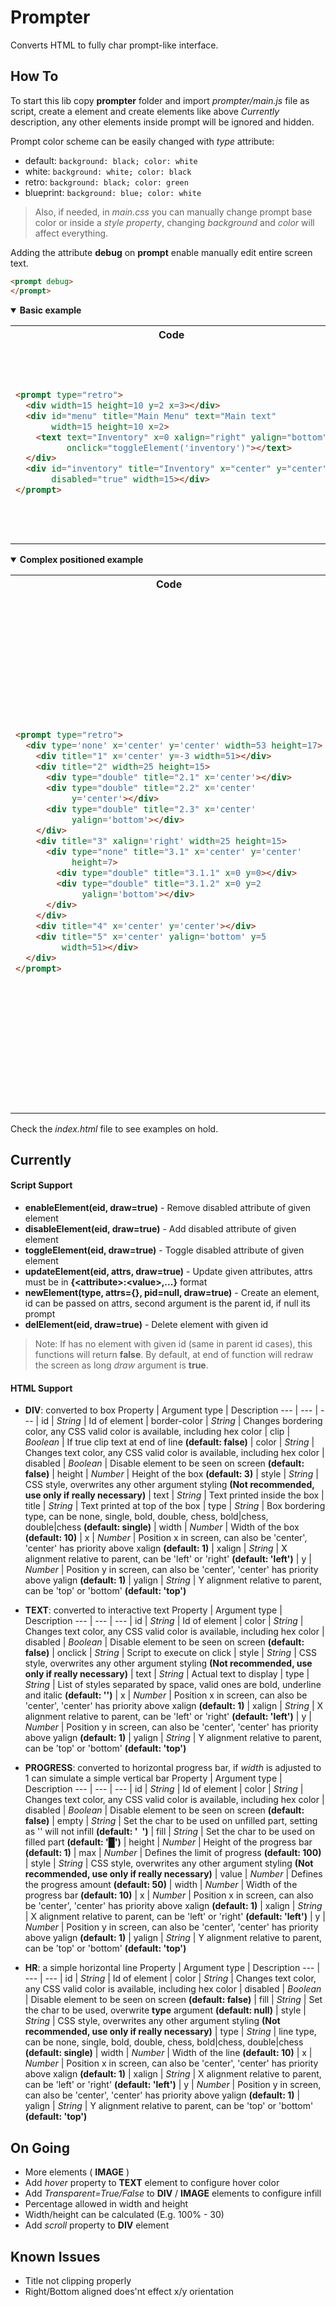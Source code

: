 # Prompter
Converts HTML to fully char prompt-like interface.

## How To
To start this lib copy **prompter** folder and import *prompter/main.js* file as script, create a **<prompt>** element and create elements like above *Currently* description, any other elements inside prompt will be ignored and hidden.

Prompt color scheme can be easily changed with *type* attribute:
  - default: `background: black; color: white`
  - white: `background: white; color: black`
  - retro: `background: black; color: green`
  - blueprint: `background: blue; color: white`

> Also, if needed, in *main.css* you can manually change prompt base color or inside a *style property*, changing *background* and *color* will affect everything.

Adding the attribute **debug** on **prompt** enable manually edit entire screen text.

```HTML
<prompt debug>
</prompt>
```

<details open>
<summary><b>Basic example</b></summary>
<table>
  <tr>
    <th>Code</th>
    <th>Preview</th>
  </tr>
  <tr>
<td>
      
```HTML
<prompt type="retro">
  <div width=15 height=10 y=2 x=3></div>
  <div id="menu" title="Main Menu" text="Main text"
       width=15 height=10 x=2>
    <text text="Inventory" x=0 xalign="right" yalign="bottom"
          onclick="toggleElement('inventory')"></text>
  </div>
  <div id="inventory" title="Inventory" x="center" y="center"
       disabled="true" width=15></div>
</prompt>
```
      
</td>
<td>
      
```text
 ┌ Main Menu ────┐
 │Main text      ├┐
 │               ││
 │               ││
 │               ││┌ Inventory ────┐
 │               │││               │
 │               │││               │
 │               │││               │
 │               ││└───────────────┘
 │               ││
 │     Inventory ││
 └┬──────────────┘│
  └───────────────┘
```
      
</td>
  </tr>
</table>
</details>


<details open>
  <summary><b>Complex positioned example</b></summary>
<table>
  <tr>
    <th>Code</th>
    <th>Preview</th>
  </tr>
  <tr>
<td>
      
```HTML
<prompt type="retro">
  <div type='none' x='center' y='center' width=53 height=17>
    <div title="1" x='center' y=-3 width=51></div>
    <div title="2" width=25 height=15>
      <div type="double" title="2.1" x='center'></div>
      <div type="double" title="2.2" x='center'
           y='center'></div>
      <div type="double" title="2.3" x='center'
           yalign='bottom'></div>
    </div>
    <div title="3" xalign='right' width=25 height=15>
      <div type="none" title="3.1" x='center' y='center'
           height=7>
        <div type="double" title="3.1.1" x=0 y=0></div>
        <div type="double" title="3.1.2" x=0 y=2
             yalign='bottom'></div>
      </div>
    </div>
    <div title="4" x='center' y='center'></div>
    <div title="5" x='center' yalign='bottom' y=5
         width=51></div>
  </div>
</prompt>
```
      
</td>
<td>
      
```text
 ┌ 1 ────────────────────────────────────────────────┐
 │                                                   │
 │                                                   │
 │                                                   │
 ├ 2 ──────────────────────┬ 3 ──────────────────────┤
 │      ╔ 2.1 ═════╗       │                         │
 │      ║          ║       │                         │
 │      ║          ║       │                         │
 │      ║          ║       │      ╔ 3.1.1 ═══╗       │
 │      ╚══════════╝       │      ║          ║       │
 │      ╔ 2.2 ═════╗ ┌ 4 ──┴────┐ ║          ║       │
 │      ║          ║ │          │ ║          ║       │
 │      ║          ║ │          │ ╠ 3.1.2 ═══╣       │
 │      ║          ║ │          │ ║          ║       │
 │      ╚══════════╝ └─────┬────┘ ║          ║       │
 │      ╔ 2.3 ═════╗       │      ║          ║       │
 │      ║          ║       │      ╚══════════╝       │
 │      ║          ║       │                         │
 │      ║          ║       │                         │
 │      ╚══════════╝       │                         │
 ├ 5 ──────────────────────┴─────────────────────────┤
 │                                                   │
 │                                                   │
 │                                                   │
 └───────────────────────────────────────────────────┘
```
      
</td>
  </tr>
</table>
</details>


Check the *index.html* file to see examples on hold.

## Currently

#### Script Support

- **enableElement(eid, draw=true)** - Remove disabled attribute of given element
- **disableElement(eid, draw=true)** - Add disabled attribute of given element
- **toggleElement(eid, draw=true)** - Toggle disabled attribute of given element
- **updateElement(eid, attrs, draw=true)** - Update given attributes, attrs must be in **{\<attribute>:\<value>,...}** format
- **newElement(type, attrs={}, pid=null, draw=true)** - Create an element, id can be passed on attrs, second argument is the parent id, if null its prompt
- **delElement(eid, draw=true)** - Delete element with given id

> Note:
  If has no element with given id (same in parent id cases), this functions will return **false**. By default, at end of function will redraw the screen as long *draw* argument is **true**.


#### HTML Support

- **DIV**: converted to box
  Property | Argument type | Description
  --- | --- | ---
  | id | *String* | Id of element
  | border-color | *String* | Changes bordering color, any CSS valid color is available, including hex color
  | clip | *Boolean* | If true clip text at end of line **(default: false)**
  | color | *String* | Changes text color, any CSS valid color is available, including hex color
  | disabled | *Boolean* | Disable element to be seen on screen **(default: false)**
  | height | *Number* | Height of the box **(default: 3)**
  | style | *String* | CSS style, overwrites any other argument styling **(Not recommended, use only if really necessary)**
  | text | *String* | Text printed inside the box
  | title | *String* | Text printed at top of the box
  | type | *String* | Box bordering type, can be none, single, bold, double, chess, bold|chess, double|chess **(default: single)**
  | width | *Number* | Width of the box **(default: 10)**
  | x | *Number* | Position x in screen, can also be 'center', 'center' has priority above xalign **(default: 1)**
  | xalign | *String* | X alignment relative to parent, can be 'left' or 'right' **(default: 'left')**
  | y | *Number* | Position y in screen, can also be 'center', 'center' has priority above yalign **(default: 1)**
  | yalign | *String* | Y alignment relative to parent, can be 'top' or 'bottom' **(default: 'top')**
  
- **TEXT**: converted to interactive text
  Property | Argument type | Description
  --- | --- | ---
  | id | *String* | Id of element
  | color | *String* | Changes text color, any CSS valid color is available, including hex color
  | disabled | *Boolean* | Disable element to be seen on screen **(default: false)**
  | onclick | *String* | Script to execute on click
  | style | *String* | CSS style, overwrites any other argument styling **(Not recommended, use only if really necessary)**
  | text | *String* | Actual text to display
  | type | *String* | List of styles separated by space, valid ones are bold, underline and italic **(default: '')**
  | x | *Number* | Position x in screen, can also be 'center', 'center' has priority above xalign **(default: 1)**
  | xalign | *String* | X alignment relative to parent, can be 'left' or 'right' **(default: 'left')**
  | y | *Number* | Position y in screen, can also be 'center', 'center' has priority above yalign **(default: 1)**
  | yalign | *String* | Y alignment relative to parent, can be 'top' or 'bottom' **(default: 'top')**
  
- **PROGRESS**: converted to horizontal progress bar, if *width* is adjusted to 1 can simulate a simple vertical bar
  Property | Argument type | Description
  --- | --- | ---
  | id | *String* | Id of element
  | color | *String* | Changes text color, any CSS valid color is available, including hex color
  | disabled | *Boolean* | Disable element to be seen on screen **(default: false)**
  | empty | *String* | Set the char to be used on unfilled part, setting as '' will not infill **(default: ' ')**
  | fill | *String* | Set the char to be used on filled part **(default: '█')**
  | height | *Number* | Height of the progress bar **(default: 1)**
  | max | *Number* | Defines the limit of progress **(default: 100)**
  | style | *String* | CSS style, overwrites any other argument styling **(Not recommended, use only if really necessary)**
  | value | *Number* | Defines the progress amount **(default: 50)**
  | width | *Number* | Width of the progress bar **(default: 10)**
  | x | *Number* | Position x in screen, can also be 'center', 'center' has priority above xalign **(default: 1)**
  | xalign | *String* | X alignment relative to parent, can be 'left' or 'right' **(default: 'left')**
  | y | *Number* | Position y in screen, can also be 'center', 'center' has priority above yalign **(default: 1)**
  | yalign | *String* | Y alignment relative to parent, can be 'top' or 'bottom' **(default: 'top')**

- **HR**: a simple horizontal line
  Property | Argument type | Description
  --- | --- | ---
  | id | *String* | Id of element
  | color | *String* | Changes text color, any CSS valid color is available, including hex color
  | disabled | *Boolean* | Disable element to be seen on screen **(default: false)**
  | fill | *String* | Set the char to be used, overwrite **type** argument **(default: null)**
  | style | *String* | CSS style, overwrites any other argument styling **(Not recommended, use only if really necessary)**
  | type | *String* | line type, can be none, single, bold, double, chess, bold|chess, double|chess **(default: single)**
  | width | *Number* | Width of the line **(default: 10)**
  | x | *Number* | Position x in screen, can also be 'center', 'center' has priority above xalign **(default: 1)**
  | xalign | *String* | X alignment relative to parent, can be 'left' or 'right' **(default: 'left')**
  | y | *Number* | Position y in screen, can also be 'center', 'center' has priority above yalign **(default: 1)**
  | yalign | *String* | Y alignment relative to parent, can be 'top' or 'bottom' **(default: 'top')**


## On Going

- More elements ( **IMAGE** )
- Add *hover* property to **TEXT** element to configure hover color
- Add *Transparent=True/False* to **DIV** / **IMAGE** elements to configure infill
- Percentage allowed in width and height
- Width/height can be calculated (E.g. 100% - 30)
- Add *scroll* property to **DIV** element

## Known Issues

- Title not clipping properly
- Right/Bottom aligned does'nt effect x/y orientation
